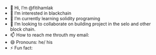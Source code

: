 - 👋 Hi, I’m @fitihamlak
- 👀 I’m interested in blackchain 
- 🌱 I’m currently learning solidity programing 
- 💞️ I’m looking to collaborate on building project in the selo and other block chain.
- 📫 How to reach me throuth my email: 
- 😄 Pronouns: he/ his 
- ⚡ Fun fact: 

<!---
fitihamlak/fitihamlak is a ✨ special ✨ repository because its `README.md` (this file) appears on your GitHub profile.
You can click the Preview link to take a look at your changes.
--->
